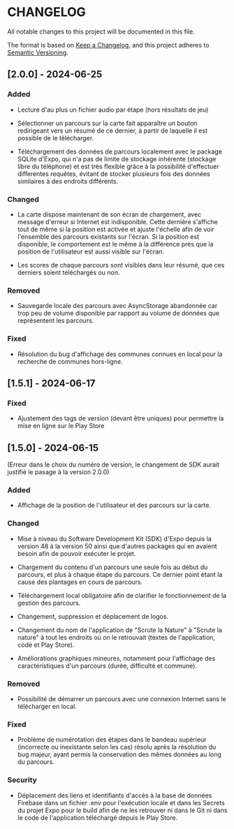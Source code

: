 # CHANGELOG

All notable changes to this project will be documented in this file.

The format is based on [Keep a Changelog](https://keepachangelog.com/), and this project adheres to [Semantic Versioning](https://semver.org/).

## [2.0.0] - 2024-06-25

### Added

- Lecture d'au plus un fichier audio par étape (hors résultats de jeu)

- Sélectionner un parcours sur la carte fait apparaître un bouton redirigeant vers un résumé de ce dernier, à partir de laquelle il est possible de le télécharger.

- Téléchargement des données de parcours localement avec le package SQLite d'Expo, qui n'a pas de limite de stockage inhérente (stockage libre du téléphone) et est très flexible grâce à la possibilité d'effectuer differentes requêtes, évitant de stocker plusieurs fois des données similaires à des endroits différents.

### Changed

- La carte dispose maintenant de son écran de chargement, avec message d'erreur si Internet est indisponible. Cette dernière s'affiche tout de même si la position est activée et ajuste l'échelle afin de voir l'ensemble des parcours existants sur l'écran. Si la position est disponible, le comportement est le même à la différence près que la position de l'utilisateur est aussi visible sur l'écran.

- Les scores de chaque parcours sont visibles dans leur résumé, que ces derniers soient téléchargés ou non.

### Removed

- Sauvegarde locale des parcours avec AsyncStorage abandonnée car trop peu de volume disponible par rapport au volume de données que représentent les parcours.

### Fixed

- Résolution du bug d'affichage des communes connues en local pour la recherche de communes hors-ligne.

## [1.5.1] - 2024-06-17

### Fixed

- Ajustement des tags de version (devant être uniques) pour permettre la mise en ligne sur le Play Store

## [1.5.0] - 2024-06-15
(Erreur dans le choix du numéro de version, le changement de SDK aurait justifié le pasage à la version 2.0.0)

### Added

- Affichage de la position de l'utilisateur et des parcours sur la carte.

### Changed

- Mise à niveau du Software Development Kit (SDK) d'Expo depuis la version 48 à la version 50 ainsi que d'autres packages qui en avaient besoin afin de pouvoir exécuter le projet.

- Chargement du contenu d'un parcours une seule fois au début du parcours, et plus à chaque étape du parcours. Ce dernier point étant la cause des plantages en cours de parcours.

- Téléchargement local obligatoire afin de clarifier le fonctionnement de la gestion des parcours.

- Changement, suppression et déplacement de logos.

- Changement du nom de l'application de "Scrute la Nature" à "Scrute la nature" à tout les endroits où on le retrouvait (textes de l'application, code et Play Store).

- Améliorations graphiques mineures, notamment pour l'affichage des caractéristiques d'un parcours (durée, difficulté et commune).

### Removed

- Possibilité de démarrer un parcours avec une connexion Internet sans le télécharger en local.

### Fixed

- Problème de numérotation des étapes dans le bandeau supérieur (incorrecte ou inexistante selon les cas) résolu après la résolution du bug majeur, ayant permis la conservation des mêmes données au long du parcours.

### Security

- Déplacement des liens et identifiants d'accès à la base de données Firebase dans un fichier .env pour l'exécution locale et dans les Secrets du projet Expo pour le build afin de ne les retrouver ni dans le Git ni dans le code de l'application téléchargé depuis le Play Store.
